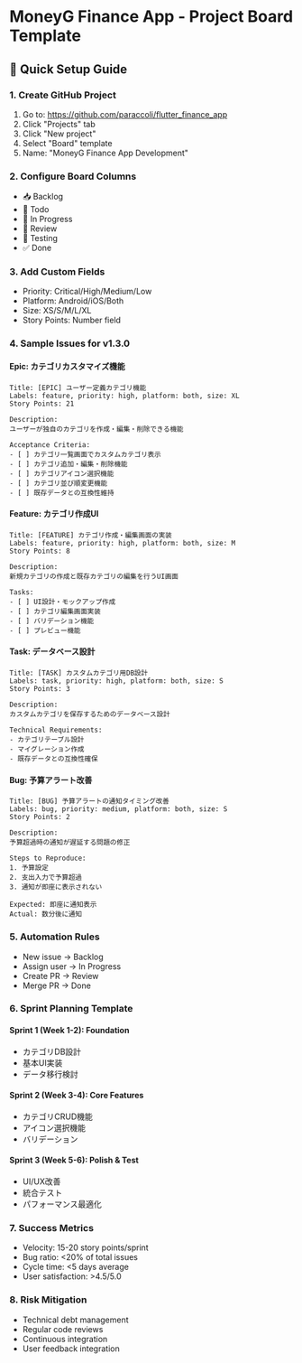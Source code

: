 # MoneyG Finance App - Project Board Template

## 🎯 Quick Setup Guide

### 1. Create GitHub Project
1. Go to: https://github.com/paraccoli/flutter_finance_app
2. Click "Projects" tab
3. Click "New project"
4. Select "Board" template
5. Name: "MoneyG Finance App Development"

### 2. Configure Board Columns
- 📥 Backlog
- 📝 Todo  
- 🔄 In Progress
- 👀 Review
- 🧪 Testing
- ✅ Done

### 3. Add Custom Fields
- Priority: Critical/High/Medium/Low
- Platform: Android/iOS/Both
- Size: XS/S/M/L/XL
- Story Points: Number field

### 4. Sample Issues for v1.3.0

#### Epic: カテゴリカスタマイズ機能
```
Title: [EPIC] ユーザー定義カテゴリ機能
Labels: feature, priority: high, platform: both, size: XL
Story Points: 21

Description:
ユーザーが独自のカテゴリを作成・編集・削除できる機能

Acceptance Criteria:
- [ ] カテゴリ一覧画面でカスタムカテゴリ表示
- [ ] カテゴリ追加・編集・削除機能
- [ ] カテゴリアイコン選択機能
- [ ] カテゴリ並び順変更機能
- [ ] 既存データとの互換性維持
```

#### Feature: カテゴリ作成UI
```
Title: [FEATURE] カテゴリ作成・編集画面の実装
Labels: feature, priority: high, platform: both, size: M
Story Points: 8

Description:
新規カテゴリの作成と既存カテゴリの編集を行うUI画面

Tasks:
- [ ] UI設計・モックアップ作成
- [ ] カテゴリ編集画面実装
- [ ] バリデーション機能
- [ ] プレビュー機能
```

#### Task: データベース設計
```
Title: [TASK] カスタムカテゴリ用DB設計
Labels: task, priority: high, platform: both, size: S
Story Points: 3

Description:
カスタムカテゴリを保存するためのデータベース設計

Technical Requirements:
- カテゴリテーブル設計
- マイグレーション作成
- 既存データとの互換性確保
```

#### Bug: 予算アラート改善
```
Title: [BUG] 予算アラートの通知タイミング改善
Labels: bug, priority: medium, platform: both, size: S
Story Points: 2

Description:
予算超過時の通知が遅延する問題の修正

Steps to Reproduce:
1. 予算設定
2. 支出入力で予算超過
3. 通知が即座に表示されない

Expected: 即座に通知表示
Actual: 数分後に通知
```

### 5. Automation Rules
- New issue → Backlog
- Assign user → In Progress
- Create PR → Review  
- Merge PR → Done

### 6. Sprint Planning Template

#### Sprint 1 (Week 1-2): Foundation
- カテゴリDB設計
- 基本UI実装
- データ移行検討

#### Sprint 2 (Week 3-4): Core Features  
- カテゴリCRUD機能
- アイコン選択機能
- バリデーション

#### Sprint 3 (Week 5-6): Polish & Test
- UI/UX改善
- 統合テスト
- パフォーマンス最適化

### 7. Success Metrics
- Velocity: 15-20 story points/sprint
- Bug ratio: <20% of total issues
- Cycle time: <5 days average
- User satisfaction: >4.5/5.0

### 8. Risk Mitigation
- Technical debt management
- Regular code reviews
- Continuous integration
- User feedback integration
